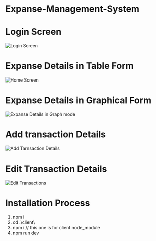 # Expanse-Management-System

# Login Screen

![Login Screen](https://user-images.githubusercontent.com/119804168/213913640-7e62fe8f-1389-44bd-9fcb-3e63ad343c2c.png)

# Expanse Details in Table Form

![Home Screen](https://user-images.githubusercontent.com/119804168/213913638-cdf3859d-722a-4357-8e88-e281eda0772b.png)

# Expanse Details in Graphical Form

![Expanse Details in Graph mode](https://user-images.githubusercontent.com/119804168/213913636-d4b96272-b0f4-4ac6-bf74-01eb7a11998d.png)

# Add transaction Details 

![Add Tarnsaction Details](https://user-images.githubusercontent.com/119804168/213913643-53bf245f-842b-4900-81ce-a1a4155ef3d9.png)

# Edit Transaction Details

![Edit Transactions](https://user-images.githubusercontent.com/119804168/213913634-3cd7e353-96fc-40c4-b18c-ee00cf91cb66.png)

# Installation Process

1. npm i
2. cd .\client\
3. npm i                          // this one is for client node_module
4. npm run dev





